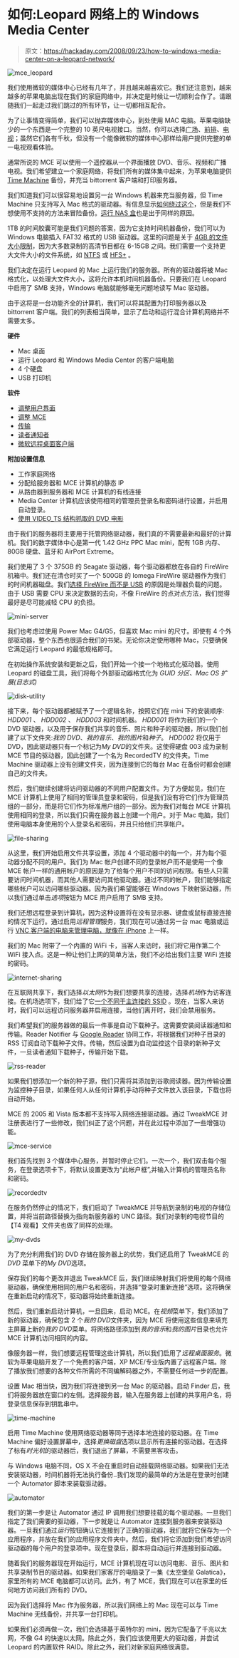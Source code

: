 # 如何:Leopard 网络上的 Windows Media Center

> 原文：<https://hackaday.com/2008/09/23/how-to-windows-media-center-on-a-leopard-network/>

![](img/e5022d27dfb236826904f0a07c16ff74.png "mce_leopard")

我们使用微软的媒体中心已经有几年了，并且越来越喜欢它。我们还注意到，越来越多的苹果电脑出现在我们的家庭网络中，并决定是时候让一切顺利合作了。请跟随我们一起走过我们跳过的所有环节，让一切都相互配合。

为了让事情变得简单，我们可以抛弃媒体中心，到处使用 MAC 电脑。苹果电脑缺少的一个东西是一个完整的 10 英尺电视接口。当然，你可以选择[广场](http://elan.plexapp.com/)、[前排](http://en.wikipedia.org/wiki/Front_Row)、[电视](http://www.mahalo.com/Eyetv)；虽然它们各有千秋，但没有一个能像微软的媒体中心那样给用户提供完整的单一电视观看体验。

通常所说的 MCE 可以使用一个遥控器从一个界面播放 DVD、音乐、视频和广播电视。我们希望建立一个家庭网络，将我们所有的媒体集中起来，为苹果电脑提供 [Time Machine](http://www.apple.com/macosx/features/timemachine.html) 备份，并充当 bittorrent 客户端和打印服务器。

我们知道我们可以很容易地设置另一台 Windows 机器来充当服务器，但 Time Machine 只支持写入 Mac 格式的驱动器。有信息显示[如何绕过这个](http://www.macosxhints.com/article.php?story=20071028173642747)，但是我们不想使用不支持的方法来冒险备份。[运行 NAS 盒](http://hackaday.com/2008/07/05/hackit-network-attached-storage/)也是出于同样的原因。

1TB 的时间胶囊可能是我们问题的答案，因为它支持时间机器备份，我们可以为 Windows 电脑插入 FAT32 格式的 USB 驱动器。这里的问题是关于 [4GB 的文件大小限制](http://support.microsoft.com/default.aspx?scid=kb;en-us;314463)，因为大多数录制的高清节目都在 6-15GB 之间。我们需要一个支持更大文件大小的文件系统，如 [NTFS](http://en.wikipedia.org/wiki/NTFS) 或 [HFS+](http://en.wikipedia.org/wiki/HFS%2B) 。

我们决定在运行 Leopard 的 Mac 上运行我们的服务器。所有的驱动器将被 Mac 格式化，以处理大文件大小，这将允许本机时间机器备份。只要我们在 Leopard 中启用了 SMB 支持，Windows 电脑就能够毫无问题地读写 Mac 驱动器。

由于这将是一台功能齐全的计算机，我们可以将其配置为打印服务器以及 bittorrent 客户端。我们的列表相当简单，显示了启动和运行混合计算机网络并不需要太多。

**硬件**

*   Mac 桌面
*   运行 Leopard 和 Windows Media Center 的客户端电脑
*   4 个硬盘
*   USB 打印机

**软件**

*   [调整用户界面](http://www.microsoft.com/windowsxp/downloads/powertoys/xppowertoys.mspx)
*   [调整 MCE](http://www.microsoft.com/downloads/details.aspx?FamilyID=3400190A-511A-4A3A-9B89-524511A76F58&displaylang=en)
*   [传输](http://www.transmissionbt.com/)
*   [读者通知者](http://troelsbay.eu/software/reader)
*   [微软远程桌面客户端](http://www.microsoft.com/mac/products/remote-desktop/default.mspx)

**附加设置信息**

*   工作家庭网络
*   分配给服务器和 MCE 计算机的静态 IP
*   从路由器到服务器和 MCE 计算机的有线连接
*   Media Center 计算机应该使用相同的管理员登录名和密码进行设置，并启用自动登录。
*   [使用 VIDEO_TS 结构抓取的 DVD 电影](http://hackaday.com/2008/07/11/hackit-ripping-dvds/)

由于我们的服务器将主要用于托管网络驱动器，我们真的不需要最新和最好的计算机。我们的数字媒体中心是第一代 1.42 GHz PPC Mac mini，配有 1GB 内存、80GB 硬盘、蓝牙和 AirPort Extreme。

我们使用了 3 个 375GB 的 Seagate 驱动器，每个驱动器都放在各自的 FireWire 机箱中。我们还在清仓时买了一个 500GB 的 Iomega FireWire 驱动器作为我们的时间机器磁盘。我们[选择 FireWire 而不是 USB](http://en.wikipedia.org/wiki/USB#USB_compared_with_FireWire) 的原因是处理器负载的问题。由于 USB 需要 CPU 来决定数据的去向，不像 FireWire 的点对点方法，我们觉得最好是尽可能减轻 CPU 的负担。

![](img/e2d45bdcb92b765c14ca1131dc2d2fdb.png "mini-server")

我们也考虑过使用 Power Mac G4/G5，但喜欢 Mac mini 的尺寸。即使有 4 个外部驱动器，整个东西也很适合我们的书架。无论你决定使用哪种 Mac，只要确保它满足运行 Leopard 的最低规格即可。

在初始操作系统安装和更新之后，我们开始一个接一个地格式化驱动器。使用 Leopard 的磁盘工具，我们将每个外部驱动器格式化为 *GUID 分区、Mac OS 扩展(日志式)*

![](img/1d1d0cc150a8d95ee1030fc5fabdabc4.png "disk-utility")

接下来，每个驱动器都被赋予了一个逻辑名称，按照它们在 mini 下的安装顺序: *HDD001* 、 *HDD002* 、 *HDD003* 和时间机器。 *HDD001* 将作为我们的一个 DVD 驱动器，以及用于保存我们共享的音乐、照片和种子的驱动器，所以我们创建了以下文件夹:*我的 DVD*、*我的音乐*、*我的图片*和*种子*。 *HDD002* 将仅用于 DVD，因此驱动器只有一个标记为*My DVD*的文件夹。这使得硬盘 003 成为录制 MCE 节目的驱动器，因此创建了一个名为 RecordedTV 的文件夹。Time Machine 驱动器上没有创建文件夹，因为连接到它的每台 Mac 在备份时都会创建自己的文件夹。

然后，我们继续创建将访问驱动器的不同用户配置文件。为了方便起见，我们在 MCE 计算机上使用了相同的管理员登录和密码，但是我们没有将它们作为管理员组的一部分，而是将它们作为标准用户组的一部分。因为我们对每台 MCE 计算机使用相同的登录，所以我们只需在服务器上创建一个用户。对于 Mac 电脑，我们使用电脑本身使用的个人登录名和密码，并且只给他们共享帐户。

![](img/dfd2c84e0d9057a38ffc767255a832dd.png "file-sharing")

从这里，我们开始启用文件共享设置，添加 4 个驱动器中的每一个，并为每个驱动器分配不同的用户。我们为 Mac 帐户创建不同的登录帐户而不是使用一个像 MCE 帐户一样的通用帐户的原因是为了给每个用户不同的访问权限。有些人只需要访问时间机器，而其他人需要访问其他驱动器。通过不同的帐户，我们能够指定哪些帐户可以访问哪些驱动器。因为我们希望能够在 Windows 下映射驱动器，所以我们通过单击*选项*按钮为 MCE 用户启用了 SMB 支持。

我们还想远程登录到计算机，因为这种设置将在没有显示器、键盘或鼠标直接连接的情况下运行。通过启用*远程管理*服务，我们现在可以通过另一台 mac 电脑或运行 [VNC 客户端的电脑来管理电脑，就像在 iPhone](http://www.mochasoft.dk/iphone_vnc.htm) 上一样。

我们的 Mac 附带了一个内置的 WiFi 卡，当客人来访时，我们将它用作第二个 WiFi 接入点。这是一种让他们上网的简单方法，我们不必给出我们主要 WiFi 连接的密码。

![](img/ea6ffc907f19961929c301a4e6021aa7.png "internet-sharing")

在互联网共享下，我们选择*以太网*作为我们想要共享的连接，选择*机场*作为访客连接。在机场选项下，我们给了它[一个不同于主连接的 SSID](http://en.wikipedia.org/wiki/SSID) 。现在，当客人来访时，我们可以远程访问服务器并启用连接，当他们离开时，我们会禁用服务。

我们希望我们的服务器做的最后一件事是自动下载种子。这需要安装阅读器通知和传输。Reader Notifier 与 [Google Reader](http://www.mahalo.com/Google_Reader) 协同工作，将根据我们对种子目录的 RSS 订阅自动下载种子文件。传输，然后设置为自动监控这个目录的新种子文件，一旦读者通知下载种子，传输开始下载。

![](img/18b947e508b5a67436b3b7970c68f0f8.png "rss-reader")

如果我们想添加一个新的种子源，我们只需将其添加到谷歌阅读器。因为传输设置为监控种子目录，如果任何人从任何计算机手动将种子文件放入该目录，下载也将自动开始。

MCE 的 2005 和 Vista 版本都不支持写入网络连接驱动器。通过 TweakMCE 对注册表进行了一些修改，我们纠正了这个问题，并在此过程中添加了一些增强功能。

![](img/251fe50f15f418386f40ad4bd0aeec45.png "mce-service")

我们首先找到 3 个媒体中心服务，并暂时停止它们。一次一个，我们双击每个服务，在登录选项卡下，将默认设置更改为“此帐户框”,并输入计算机的管理员名称和密码。

![](img/09bc91c34273ab6a9a2c5e0f6621a09b.png "recordedtv")

在服务仍然停止的情况下，我们启动了 TweakMCE 并导航到录制的电视的存储位置，并将当前路径替换为指向新服务器的 UNC 路径。我们对录制的电视节目的【T4 观看】文件夹也做了同样的处理。

![](img/509a4174a7c6f5c19ee87e0a0fd9c8d1.png "my-dvds")

为了充分利用我们的 DVD 存储在服务器上的优势，我们还启用了 TweakMCE 的 *DVD* 菜单下的*My DVD*选项。

保存我们的每个更改并退出 TweakMCE 后，我们继续映射我们将使用的每个网络驱动器，确保使用相同的用户名和密码，并选择“登录时重新连接”选项。这将确保在重新启动的情况下，驱动器将始终重新连接。

然后，我们重新启动计算机，一旦回来，启动 MCE。在*视频*菜单下，我们添加了新的驱动器，确保包含 2 个*我的 DVD*文件夹，因为 MCE 将使用这些信息来填充主屏幕上新的*我的 DVD*菜单。将网络路径添加到*我的音乐*和*我的图片*目录也允许 MCE 计算机访问相同的内容。

像服务器一样，我们想要远程管理这些计算机，所以我们启用了*远程桌面服务*。微软为苹果电脑开发了一个免费的客户端，XP MCE/专业版内置了远程客户端。除了播放我们想要的各种文件所需的不同编解码器之外，不需要任何进一步的配置。

设置 Mac 相当快，因为我们将连接到另一台 Mac 的驱动器。启动 Finder 后，我们将服务器放在窗口的左侧。选择服务器，输入在服务器上创建的共享用户名，将登录信息保存到钥匙串中。

![](img/c43b0adb07f1c3dbae76681cb91018ff.png "time-machine")

启用 Time Machine 使用网络驱动器等同于选择本地连接的驱动器。在 Time Machine 偏好设置屏幕中，选择*更换磁盘*选项以显示所有连接的驱动器。在选择了标有*时光机*的驱动器后，我们退出了屏幕，不需要黑客攻击。

与 Windows 电脑不同，OS X 不会在重启时自动挂载网络驱动器。如果我们无法安装驱动器，时间机器将无法执行备份..我们发现的最简单的方法是在登录时创建一个 Automator 脚本来装载驱动器。

![](img/1b3a3cb548453be6e7cd5e58fd76b1b9.png "automator")

我们的第一步是让 Automator 通过 IP 调用我们想要挂载的每个驱动器。一旦我们指定了我们需要的驱动器，下一步就是让 Automator 连接到服务器来安装驱动器。一旦我们通过*运行*按钮确认它连接到了正确的驱动器，我们就将它保存为一个应用程序，并放在我们的应用程序文件夹中。然后，我们将它添加到我们希望访问驱动器的每个用户的登录项中。现在登录后，脚本将自动运行并连接到驱动器。

随着我们的服务器现在开始运行，MCE 计算机现在可以访问电影、音乐、图片和共享录制节目的驱动器。如果我们家客厅的电脑录了一集《太空堡垒 Galatica》，家里所有的 MCE 电脑都可以访问。此外，有了 MCE，我们现在可以在家里的任何地方访问我们所有的 DVD。

因为我们选择将 Mac 作为服务器，所以我们网络上的 Mac 现在可以与 Time Machine 无线备份，并共享一台打印机。

如果我们必须再做一次，我们会选择基于英特尔的 mini，因为它配备了千兆以太网，不像 G4 的快速以太网。除此之外，我们应该使用更大的驱动器，并尝试 Leopard 的内置软件 RAID。除此之外，我们对新家庭网络很满意。